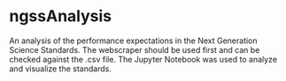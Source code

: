# ngssAnalysis
An analysis of the performance expectations in the Next Generation Science Standards. The webscraper should be used first and can be checked against the .csv file. The Jupyter Notebook was used to analyze and visualize the standards.
